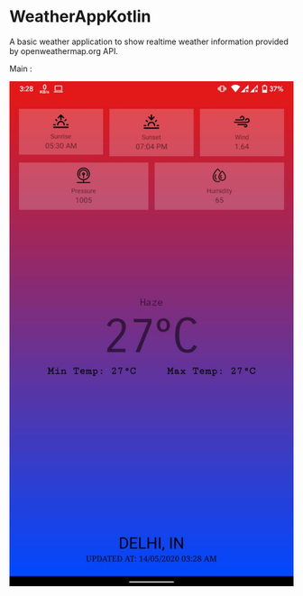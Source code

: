 # WeatherAppKotlin

A basic weather application to show realtime weather information provided by openweathermap.org API.

Main :

![](images/main.jpeg)
